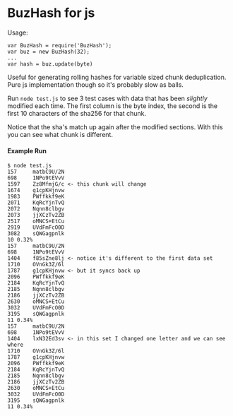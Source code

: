# BuzHash for js

Usage:

    var BuzHash = require('BuzHash');
    var buz = new BuzHash(32);
    ...
    var hash = buz.update(byte)

Useful for generating rolling hashes for variable sized chunk deduplication.
Pure js implementation though so it's probably slow as balls.

Run `node test.js` to see 3 test cases with data that has been *slightly*
modified each time. The first column is the byte index, the second is the first
10 characters of the sha256 for that chunk.

Notice that the sha's match up again after the modified sections. With this you
can see what chunk is different.

#### Example Run

    $ node test.js
    157     matbC9U/2N
    698     1NPo9tEVvV
    1597    Zz8MfmjG/c <- this chunk will change
    1674    g1cpKHjnvw
    1983    PWffkkf9eK
    2071    KqRcYjnTvQ
    2072    Nqnn8clbgv
    2073    jjXCzTv2ZB
    2517    oMNCS+EtCu
    2919    UVdFmFcO0D
    3082    sQWGagpnlk
    10 0.32%           
    157     matbC9U/2N
    698     1NPo9tEVvV
    1404    f85sZne8lj <- notice it's different to the first data set
    1710    OVnGk3Z/6l
    1787    g1cpKHjnvw <- but it syncs back up
    2096    PWffkkf9eK
    2184    KqRcYjnTvQ
    2185    Nqnn8clbgv
    2186    jjXCzTv2ZB
    2630    oMNCS+EtCu
    3032    UVdFmFcO0D
    3195    sQWGagpnlk
    11 0.34%           
    157     matbC9U/2N
    698     1NPo9tEVvV
    1404    lxN32Ed3sv <- in this set I changed one letter and we can see where
    1710    OVnGk3Z/6l
    1787    g1cpKHjnvw
    2096    PWffkkf9eK
    2184    KqRcYjnTvQ
    2185    Nqnn8clbgv
    2186    jjXCzTv2ZB
    2630    oMNCS+EtCu
    3032    UVdFmFcO0D
    3195    sQWGagpnlk
    11 0.34%           

